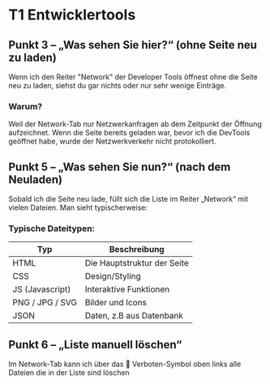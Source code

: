# T1 Entwicklertools

## Punkt 3 – „Was sehen Sie hier?“ (ohne Seite neu zu laden)
Wenn ich den Reiter "Network" der Developer Tools öffnest ohne die Seite neu zu laden, siehst du gar nichts oder nur sehr wenige Einträge.

### Warum?
Weil der Network-Tab nur Netzwerkanfragen ab dem Zeitpunkt der Öffnung aufzeichnet. Wenn die Seite bereits geladen war, bevor ich die DevTools geöffnet habe, wurde der Netzwerkverkehr nicht protokolliert.

## Punkt 5 – „Was sehen Sie nun?“ (nach dem Neuladen)
Sobald ich die Seite neu lade, füllt sich die Liste im Reiter „Network“ mit vielen Dateien. Man sieht typischerweise:

### Typische Dateitypen:

| Typ | Beschreibung |
|---|---|
|HTML|Die Hauptstruktur der Seite|
|CSS|Design/Styling|
|JS (Javascript)|Interaktive Funktionen|
|PNG / JPG / SVG| Bilder und Icons|
|JSON | Daten, z.B aus Datenbank |

## Punkt 6 – „Liste manuell löschen“
Im Network-Tab kann ich über das 🚫 Verboten-Symbol oben links alle Dateien
die in der Liste sind löschen
